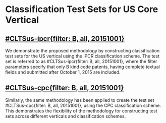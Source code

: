 # Classification Test Sets for US Core Vertical 

## [#CLTSus-ipcr{filter: B, all, 20151001}](https://github.com/cs1msa/WPIplus/tree/main/Ground%20Truths/Classification/%23CLTSus/%23CLTSus-ipcr%7Bfilter%3A%20B%2C%20all%2C%2020151001%7D)
We demonstrate the proposed methodology by constructing classification test sets for the US vertical using the IPCR classification scheme. The test set is referred to as #CLTSus-ipcr{filter: B, all, 20151001}, where the filter parameters specify that only B kind code patents, having complete textual fields and submitted after October 1, 2015 are included. 

## [#CLTSus-cpc{filter: B, all, 20151001}](https://github.com/cs1msa/WPIplus/tree/main/Ground%20Truths/Classification/%23CLTSus/%23CLTSus-cpc%7Bfilter%3A%20B%2C%20all%2C%2020151001%7D)
Similarly, the same methodology has been applied to create the test set #CLTSus-cpc{filter: B, all, 20151001}, using the CPC classification scheme. This demonstrates the flexibility of the methodology for constructing test sets across different verticals and classification schemes.

